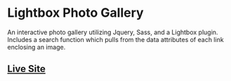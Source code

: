 # Lightbox Photo Gallery

An interactive photo gallery utilizing Jquery, Sass, and a Lightbox plugin.  Includes a search function which pulls from the data attributes of each link enclosing an image.

## [Live Site](https://shaunvanardenne.ca/lightbox-photo-gallery)
